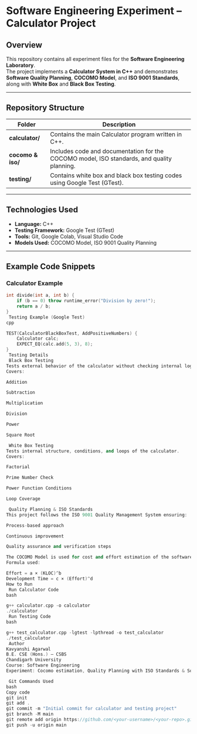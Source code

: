 #  Software Engineering Experiment – Calculator Project

##  Overview
This repository contains all experiment files for the **Software Engineering Laboratory**.  
The project implements a **Calculator System in C++** and demonstrates **Software Quality Planning**, **COCOMO Model**, and **ISO 9001 Standards**, along with **White Box** and **Black Box Testing**.

---

## Repository Structure

| Folder | Description |
|--------|--------------|
| **calculator/** | Contains the main Calculator program written in C++. |
| **cocomo & iso/** | Includes code and documentation for the COCOMO model, ISO standards, and quality planning. |
| **testing/** | Contains white box and black box testing codes using Google Test (GTest). |

---

##  Technologies Used
- **Language:** C++  
- **Testing Framework:** Google Test (GTest)  
- **Tools:** Git, Google Colab, Visual Studio Code  
- **Models Used:** COCOMO Model, ISO 9001 Quality Planning  

---

##  Example Code Snippets

### Calculator Example
```cpp
int divide(int a, int b) {
    if (b == 0) throw runtime_error("Division by zero!");
    return a / b;
}
 Testing Example (Google Test)
cpp

TEST(CalculatorBlackBoxTest, AddPositiveNumbers) {
    Calculator calc;
    EXPECT_EQ(calc.add(5, 3), 8);
}
 Testing Details
 Black Box Testing
Tests external behavior of the calculator without checking internal logic.
Covers:

Addition

Subtraction

Multiplication

Division

Power

Square Root

 White Box Testing
Tests internal structure, conditions, and loops of the calculator.
Covers:

Factorial

Prime Number Check

Power Function Conditions

Loop Coverage

 Quality Planning & ISO Standards
This project follows the ISO 9001 Quality Management System ensuring:

Process-based approach

Continuous improvement

Quality assurance and verification steps

The COCOMO Model is used for cost and effort estimation of the software project.
Formula used:

Effort = a × (KLOC)^b
Development Time = c × (Effort)^d
How to Run
 Run Calculator Code
bash

g++ calculator.cpp -o calculator
./calculator
 Run Testing Code
bash

g++ test_calculator.cpp -lgtest -lpthread -o test_calculator
./test_calculator
 Author
Kavyanshi Agarwal
B.E. CSE (Hons.) – CSBS
Chandigarh University
Course: Software Engineering 
Experiment: Cocomo estimation, Quality Planning with ISO Standards & Software Testing

 Git Commands Used
bash
Copy code
git init
git add .
git commit -m "Initial commit for calculator and testing project"
git branch -M main
git remote add origin https://github.com/<your-username>/<your-repo>.git
git push -u origin main
